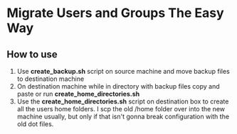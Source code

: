 # Migrate Users and Groups The Easy Way

## How to use

1. Use **create_backup.sh** script on source machine and move backup files to destination machine
2. On destination machine while in directory with backup files copy and paste or run **create_home_directories.sh**
3. Use the **create_home_directories.sh** script on destination box to create all the users home folders. I scp the old /home folder over into the new machine usually, but only if that isn't gonna break configuration with the old dot files.

